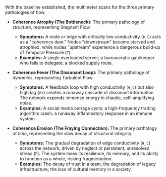 With the baseline established, the multimeter scans for the three primary pathologies of flow.

-   **Coherence Atrophy (The Bottleneck):** The primary pathology of *structure*, representing Stagnant Flow.
    -   **Symptoms:** A node or edge with critically low conductivity (`Φ_C`) acts as a "coherence dam." Nodes "downstream" become starved and atrophied, while nodes "upstream" experience a dangerous build-up of Temporal Pressure (`Γ`).
    -   **Examples:** A single overloaded server; a bureaucratic gatekeeper who fails to delegate; a blocked supply route.

-   **Coherence Fever (The Dissonant Loop):** The primary pathology of *dynamics*, representing Turbulent Flow.
    -   **Symptoms:** A feedback loop with high conductivity (`Φ_C`) but also high lag (`Δτ`) creates a runaway cascade of dissonant information. The network expends immense energy in chaotic, self-amplifying noise.
    -   **Examples:** A social media outrage cycle; a high-frequency trading algorithm crash; a runaway inflammatory response in an immune system.

-   **Coherence Erosion (The Fraying Connection):** The primary pathology of *time*, representing the slow decay of structural integrity.
    -   **Symptoms:** The gradual degradation of edge conductivity (`Φ_C`) across the network, driven by neglect or persistent, unresolved stress (`Γ`). The system loses its resilience, its memory, and its ability to function as a whole, risking fragmentation.
    -   **Examples:** The decay of trust in a team; the degradation of legacy infrastructure; the loss of cultural memory in a society.